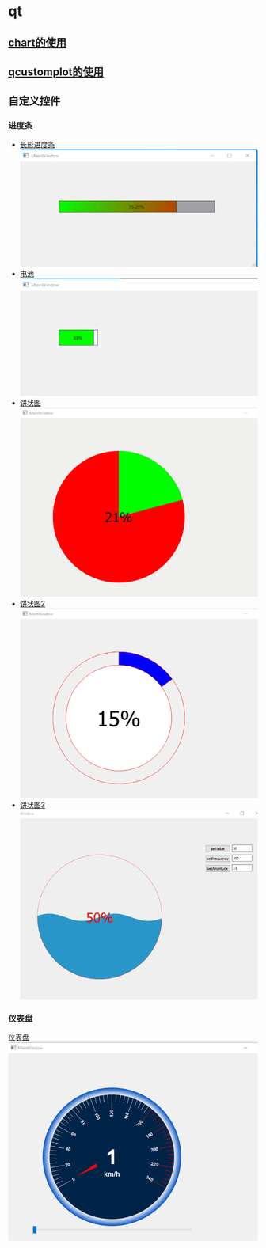 # qt

## [chart的使用](https://github.com/neilyoguo/qt/tree/main/chart)

## [qcustomplot的使用](https://github.com/neilyoguo/qt/tree/main/qcustomplot)

## 自定义控件

### 进度条
* [长形进度条](https://github.com/neilyoguo/qt/tree/main/rectProgress)<br>
![](https://github.com/neilyoguo/qt/blob/main/gif/rect.gif)
* [电池](https://github.com/neilyoguo/qt/tree/main/BatteryProgress)<br>
![](https://github.com/neilyoguo/qt/blob/main/gif/Battery.gif)
* [饼状图](https://github.com/neilyoguo/qt/tree/main/circleProgress)<br>
![](https://github.com/neilyoguo/qt/blob/main/gif/circle.gif)
* [饼状图2](https://github.com/neilyoguo/qt/tree/main/circleProgress2)<br>
![](https://github.com/neilyoguo/qt/blob/main/gif/circle2.gif)
* [饼状图3](https://github.com/neilyoguo/qt/tree/main/circleProgress3)<br>
![](https://github.com/neilyoguo/qt/blob/main/gif/circle3.gif)
### 仪表盘
[仪表盘](https://github.com/neilyoguo/qt/tree/main/Board)<br>
![](https://github.com/neilyoguo/qt/blob/main/gif/busbarad.gif)